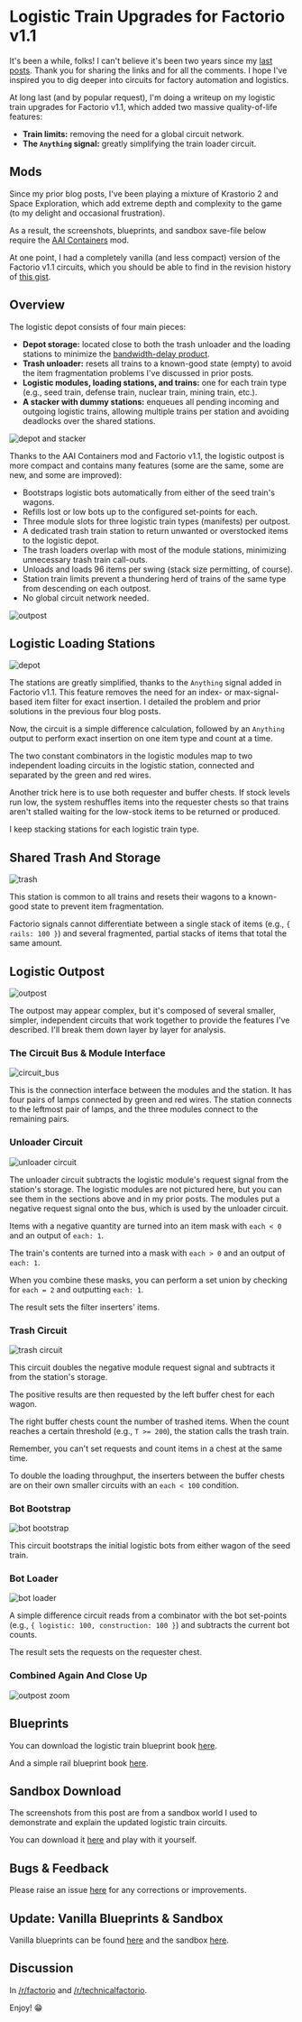 # Logistic Train Upgrades for Factorio v1.1

It's been a while, folks! I can't believe it's been two years since my [last
posts](https://mason-larobina.github.io/factorio/). Thank you for sharing the
links and for all the comments. I hope I've inspired you to dig deeper into
circuits for factory automation and logistics.

At long last (and by popular request), I'm doing a writeup on my logistic train
upgrades for Factorio v1.1, which added two massive quality-of-life features:

*   **Train limits:** removing the need for a global circuit network.
*   **The `Anything` signal:** greatly simplifying the train loader circuit.

## Mods

Since my prior blog posts, I've been playing a mixture of Krastorio 2 and Space
Exploration, which add extreme depth and complexity to the game (to my delight
and occasional frustration).

As a result, the screenshots, blueprints, and sandbox save-file below require
the [AAI Containers](https://mods.factorio.com/mod/aai-containers) mod.

At one point, I had a completely vanilla (and less compact) version of the
Factorio v1.1 circuits, which you should be able to find in the revision history
of [this
gist](https://gist.github.com/mason-larobina/68389bbf2fa9ee4d764ae58c4a443f8a).

## Overview

The logistic depot consists of four main pieces:

*   **Depot storage:** located close to both the trash unloader and the loading
    stations to minimize the [bandwidth-delay
    product](https://en.wikipedia.org/wiki/Bandwidth-delay_product).
*   **Trash unloader:** resets all trains to a known-good state (empty) to
    avoid the item fragmentation problems I've discussed in prior posts.
*   **Logistic modules, loading stations, and trains:** one for each train type
    (e.g., seed train, defense train, nuclear train, mining train, etc.).
*   **A stacker with dummy stations:** enqueues all pending incoming and
    outgoing logistic trains, allowing multiple trains per station and avoiding
    deadlocks over the shared stations.

![depot and stacker](depot_and_stacker.jpg)

Thanks to the AAI Containers mod and Factorio v1.1, the logistic outpost is more
compact and contains many features (some are the same, some are new, and some
are improved):

*   Bootstraps logistic bots automatically from either of the seed train's
    wagons.
*   Refills lost or low bots up to the configured set-points for each.
*   Three module slots for three logistic train types (manifests) per outpost.
*   A dedicated trash train station to return unwanted or overstocked items to
    the logistic depot.
*   The trash loaders overlap with most of the module stations, minimizing
    unnecessary trash train call-outs.
*   Unloads and loads 96 items per swing (stack size permitting, of course).
*   Station train limits prevent a thundering herd of trains of the same type
    from descending on each outpost.
*   No global circuit network needed.

![outpost](outpost.jpg)

## Logistic Loading Stations

![depot](depot.jpg)

The stations are greatly simplified, thanks to the `Anything` signal added in
Factorio v1.1. This feature removes the need for an index- or max-signal-based
item filter for exact insertion. I detailed the problem and prior solutions in
the previous four blog posts.

Now, the circuit is a simple difference calculation, followed by an `Anything`
output to perform exact insertion on one item type and count at a time.

The two constant combinators in the logistic modules map to two independent
loading circuits in the logistic station, connected and separated by the green
and red wires.

Another trick here is to use both requester and buffer chests. If stock levels
run low, the system reshuffles items into the requester chests so that trains
aren't stalled waiting for the low-stock items to be returned or produced.

I keep stacking stations for each logistic train type.

## Shared Trash And Storage

![trash](trash.jpg)

This station is common to all trains and resets their wagons to a known-good
state to prevent item fragmentation.

Factorio signals cannot differentiate between a single stack of items (e.g., `{
rails: 100 }`) and several fragmented, partial stacks of items that total the
same amount.

## Logistic Outpost

![outpost](outpost.jpg)

The outpost may appear complex, but it's composed of several smaller, simpler,
independent circuits that work together to provide the features I've described.
I'll break them down layer by layer for analysis.

### The Circuit Bus & Module Interface

![circuit_bus](circuit_bus.jpg)

This is the connection interface between the modules and the station. It has
four pairs of lamps connected by green and red wires. The station connects to
the leftmost pair of lamps, and the three modules connect to the remaining
pairs.

### Unloader Circuit

![unloader circuit](unloader_circuit.jpg)

The unloader circuit subtracts the logistic module's request signal from the
station's storage. The logistic modules are not pictured here, but you can see
them in the sections above and in my prior posts. The modules put a negative
request signal onto the bus, which is used by the unloader circuit.

Items with a negative quantity are turned into an item mask with `each < 0` and
an output of `each: 1`.

The train's contents are turned into a mask with `each > 0` and an output of
`each: 1`.

When you combine these masks, you can perform a set union by checking for `each =
2` and outputting `each: 1`.

The result sets the filter inserters' items.

### Trash Circuit

![trash circuit](trash_circuit.jpg)

This circuit doubles the negative module request signal and subtracts it from
the station's storage.

The positive results are then requested by the left buffer chest for each wagon.

The right buffer chests count the number of trashed items. When the count
reaches a certain threshold (e.g., `T >= 200`), the station calls the trash
train.

Remember, you can't set requests and count items in a chest at the same time.

To double the loading throughput, the inserters between the buffer chests are on
their own smaller circuits with an `each < 100` condition.

### Bot Bootstrap

![bot bootstrap](bot_bootstrap.jpg)

This circuit bootstraps the initial logistic bots from either wagon of the seed
train.

### Bot Loader

![bot loader](bot_loader.jpg)

A simple difference circuit reads from a combinator with the bot set-points
(e.g., `{ logistic: 100, construction: 100 }`) and subtracts the current bot
counts.

The result sets the requests on the requester chest.

### Combined Again And Close Up

![outpost zoom](outpost_zoom.jpg)

## Blueprints

You can download the logistic train blueprint book [here](blueprint.txt).

And a simple rail blueprint book [here](rails.txt).

## Sandbox Download

The screenshots from this post are from a sandbox world I used to demonstrate
and explain the updated logistic train circuits.

You can download it [here](sandbox.zip) and play with it yourself.

## Bugs & Feedback

Please raise an issue [here](http://github.com/mason-larobina/factorio) for any
corrections or improvements.

## Update: Vanilla Blueprints & Sandbox

Vanilla blueprints can be found [here](vanilla-blueprint.txt) and the sandbox [here](vanilla-sandbox.zip).

## Discussion

In [/r/factorio](https://www.reddit.com/r/factorio/comments/v5weot/logistic_train_upgrades_for_factorio_v11_part_5/) and [/r/technicalfactorio](https://www.reddit.com/r/technicalfactorio/comments/v5yc5w/logistic_train_upgrades_for_factorio_v11_part_5/).

Enjoy!  😁
